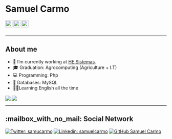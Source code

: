 # Samuel Carmo

<a href="https://twitter.com/samucarmo">
  <img align="left" alt="samucarmo's Twitter" width="22px" src="https://cdn.jsdelivr.net/npm/simple-icons@v3/icons/twitter.svg" />
</a>
<a href="https://linkedin.com/in/samuelcarmo">
  <img align="left" alt="samcarmo's Linkdein" width="22px" src="https://cdn.jsdelivr.net/npm/simple-icons@v3/icons/linkedin.svg" />
</a>
<a href="https://github.com/samcarmo">
  <img align="left" alt="samcarmo's Github" width="22px" src="https://cdn.jsdelivr.net/npm/simple-icons@v3/icons/github.svg" />
</a>

<br/>
<br/>


--------------------------
## About me

- 🔭 I’m currently working at [HE Sistemas](http://heinfo.com.br/).
- 🎓 Graduation: Agrocomputing (Agriculture + I.T)
- 💻 Programming: Php
- 💾 Databases: MySQL 
- 🧑‍🎓Learning English all the time


<a href="https://github.com/samcarmo">
  <img align="center" src="https://github-readme-stats.vercel.app/api?username=samcarmo&show_icons=true&count_private=true&theme=chartreuse-dark"/>
</a>

<a href="https://github.com/samcarmo?tab=repositories">
  <img align="center" src="https://github-readme-stats.vercel.app/api/top-langs/?username=samcarmo&theme=chartreuse-dark" />
</a>

***

<p align="center"> 
  <h2>:mailbox_with_no_mail: Social Network</h2>

[![Twitter: samucarmo](https://img.shields.io/twitter/follow/samucarmo?style=social)](https://twitter.com/samucarmo)
[![Linkedin: samuelcarmo](https://img.shields.io/badge/-samuel-blue?style=flat-square&logo=Linkedin&logoColor=white&link=https://www.linkedin.com/in/samuelcarmo/)](https://www.linkedin.com/in/samuelcarmo/)
[![GitHub Samuel Carmo](https://img.shields.io/github/followers/samcarmo?label=follow&style=social)](https://github.com/samcarmo)

</p>

<!--<p align="center"> 
  <b>Visitor count</b><br>
  <img src="https://profile-counter.glitch.me/samucarmo/count.svg" />
</p>

 <p align="center">
  <b>:pushpin: Languages and Tools: </b>
  <br />

 ### Languages and Tools:
  <span title="Android">
  <img alt="Android" width="40px" src="https://raw.githubusercontent.com/samucarmo/samucarmo/master/icons/android.svg"/>
  </span>

  <span title="Php">
  <img alt="Php" width="35px" src="https://raw.githubusercontent.com/samucarmo/samucarmo/master/icons/php.svg"/>
  </span>

 <span title="Java">
  <img alt="Java" width="35px" src="https://raw.githubusercontent.com/samucarmo/samucarmo/master/icons/java.svg"/>
  </span>

  <span title="C#">
  <img alt="C#" width="35px" src="https://raw.githubusercontent.com/samucarmo/samucarmo/master/icons/csharp.png"/>
  </span>

  <span title="Visual Studio">
  <img alt="Visual Studio" width="35px" src="https://raw.githubusercontent.com/samucarmo/samucarmo/master/icons/visual-studio.png"/>
  </span>
  
  <span title="Typescript">
  <img alt="Typescript" width="35px" src="https://raw.githubusercontent.com/samucarmo/samucarmo/master/icons/typescript.svg"/>
  </span>

  <span title="Javascript">
  <img alt="Javascript" width="35px" src="https://raw.githubusercontent.com/samucarmo/samucarmo/master/icons/javascript.svg"/>
  </span>

  <span title="HTML">
  <img alt="HTML" width="35px" src="https://raw.githubusercontent.com/samucarmo/samucarmo/master/icons/html.svg"/>
  </span>

  <span title="CSS">
  <img alt="CSS" width="35px" src="https://raw.githubusercontent.com/samucarmo/samucarmo/master/icons/css.svg"/>
  </span>
  
  <span title="Android Studio">
  <img alt="Android Studio" width="35px" src="https://raw.githubusercontent.com/samucarmo/samucarmo/master/icons/androidstudio.png"/>
  </span>

  <span title="Git">
  <img alt="Git" width="35px" src="https://raw.githubusercontent.com/samucarmo/samucarmo/master/icons/git.svg"/>
  </span>

  <span title="Mysql">
  <img alt="Mysql" width="35px" src="https://raw.githubusercontent.com/samucarmo/samucarmo/master/icons/mysql.svg"/>
  </span>

  <span title="Vs Code">
  <img alt="Vs Code" width="35px" src="https://raw.githubusercontent.com/samucarmo/samucarmo/master/icons/vs-code.svg"/>
  </span>

  <br /> -->
